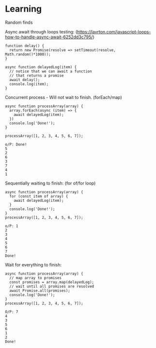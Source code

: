 # Learning
Random finds

Async await through loops testing: (https://lavrton.com/javascript-loops-how-to-handle-async-await-6252dd3c795/)

```
function delay() {
  return new Promise(resolve => setTimeout(resolve, Math.random()*1000));
}

async function delayedLog(item) {
  // notice that we can await a function
  // that returns a promise
  await delay();
  console.log(item);
}
```

Concurrent process - Will not wait to finish. (forEach/map)
```
async function processArray(array) {
  array.forEach(async (item) => {
    await delayedLog(item);
  })
  console.log('Done!');
}

processArray([1, 2, 3, 4, 5, 6, 7]);
```

```
o/P: Done!
5
2
6
3
7
4
1
```


Sequentially waiting to finish: (for of/for loop)

```
async function processArray(array) {
  for (const item of array) {
    await delayedLog(item);
  }
  console.log('Done!');
}
processArray([1, 2, 3, 4, 5, 6, 7]);
```
```
o/P: 1
2
3
4
5
6
7
Done!
```


Wait for everything to finish:
```
async function processArray(array) {
  // map array to promises
  const promises = array.map(delayedLog);
  // wait until all promises are resolved
  await Promise.all(promises);
  console.log('Done!');
}
processArray([1, 2, 3, 4, 5, 6, 7]);
```

```
O/P: 7
4
3
5
6
1
2
Done!
```
